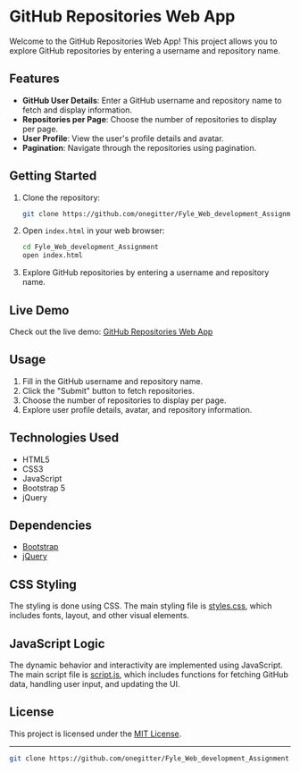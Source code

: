 # GitHub Repositories Web App

Welcome to the GitHub Repositories Web App! This project allows you to explore GitHub repositories by entering a username and repository name.

## Features

- **GitHub User Details**: Enter a GitHub username and repository name to fetch and display information.
- **Repositories per Page**: Choose the number of repositories to display per page.
- **User Profile**: View the user's profile details and avatar.
- **Pagination**: Navigate through the repositories using pagination.

## Getting Started

1. Clone the repository:

    ```bash
    git clone https://github.com/onegitter/Fyle_Web_development_Assignment.git
    ```

2. Open `index.html` in your web browser:

    ```bash
    cd Fyle_Web_development_Assignment
    open index.html
    ```

3. Explore GitHub repositories by entering a username and repository name.

## Live Demo

Check out the live demo: [GitHub Repositories Web App](https://onegitter.github.io/Fyle_Web_development_Assignment/)

## Usage

1. Fill in the GitHub username and repository name.
2. Click the "Submit" button to fetch repositories.
3. Choose the number of repositories to display per page.
4. Explore user profile details, avatar, and repository information.

## Technologies Used

- HTML5
- CSS3
- JavaScript
- Bootstrap 5
- jQuery

## Dependencies

- [Bootstrap](https://getbootstrap.com/)
- [jQuery](https://code.jquery.com/)

## CSS Styling

The styling is done using CSS. The main styling file is [styles.css](styles.css), which includes fonts, layout, and other visual elements.

## JavaScript Logic

The dynamic behavior and interactivity are implemented using JavaScript. The main script file is [script.js](script.js), which includes functions for fetching GitHub data, handling user input, and updating the UI.

## License

This project is licensed under the [MIT License](LICENSE).

---

```bash
git clone https://github.com/onegitter/Fyle_Web_development_Assignment.git
